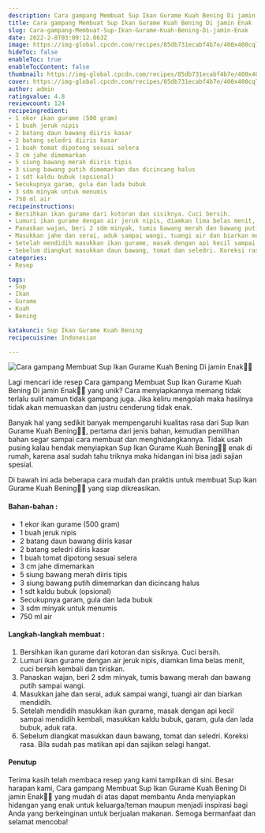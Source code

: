 ```yaml
---
description: Cara gampang Membuat Sup Ikan Gurame Kuah Bening Di jamin Enak"
title: Cara gampang Membuat Sup Ikan Gurame Kuah Bening Di jamin Enak
slug: Cara-gampang-Membuat-Sup-Ikan-Gurame-Kuah-Bening-Di-jamin-Enak
date: 2022-2-8T03:09:12.063Z
image: https://img-global.cpcdn.com/recipes/85db731ecabf4b7e/400x400cq70/photo.jpg
hideToc: false
enableToc: true
enableTocContent: false
thumbnail: https://img-global.cpcdn.com/recipes/85db731ecabf4b7e/400x400cq70/photo.jpg
cover: https://img-global.cpcdn.com/recipes/85db731ecabf4b7e/400x400cq70/photo.jpg
author: admin
ratingvalue: 4.8
reviewcount: 124
recipeingredient:
- 1 ekor ikan gurame (500 gram)
- 1 buah jeruk nipis
- 2 batang daun bawang diiris kasar
- 2 batang seledri diiris kasar
- 1 buah tomat dipotong sesuai selera
- 3 cm jahe dimemarkan
- 5 siung bawang merah diiris tipis
- 3 siung bawang putih dimemarkan dan dicincang halus
- 1 sdt kaldu bubuk (opsional)
- Secukupnya garam, gula dan lada bubuk
- 3 sdm minyak untuk menumis
- 750 ml air
recipeinstructions:
- Bersihkan ikan gurame dari kotoran dan sisiknya. Cuci bersih.
- Lumuri ikan gurame dengan air jeruk nipis, diamkan lima belas menit, cuci bersih kembali dan tiriskan.
- Panaskan wajan, beri 2 sdm minyak, tumis bawang merah dan bawang putih sampai wangi.
- Masukkan jahe dan serai, aduk sampai wangi, tuangi air dan biarkan mendidih.
- Setelah mendidih masukkan ikan gurame, masak dengan api kecil sampai mendidih kembali, masukkan kaldu bubuk, garam, gula dan lada bubuk, aduk rata.
- Sebelum diangkat masukkan daun bawang, tomat dan seledri. Koreksi rasa. Bila sudah pas matikan api dan sajikan selagi hangat.
categories:
- Resep

tags:
- Sup
- Ikan
- Gurame
- Kuah
- Bening

katakunci: Sup Ikan Gurame Kuah Bening
recipecuisine: Indonesian

---
```


![Cara gampang Membuat Sup Ikan Gurame Kuah Bening Di jamin Enak👩‍🍳](https://img-global.cpcdn.com/recipes/85db731ecabf4b7e/400x400cq70/photo.jpg)

Lagi mencari ide resep Cara gampang Membuat Sup Ikan Gurame Kuah Bening Di jamin Enak👩‍🍳 yang unik? Cara menyiapkannya memang tidak terlalu sulit namun tidak gampang juga. Jika keliru mengolah maka hasilnya tidak akan memuaskan dan justru cenderung tidak enak.

Banyak hal yang sedikit banyak mempengaruhi kualitas rasa dari Sup Ikan Gurame Kuah Bening👩‍🍳, pertama dari jenis bahan, kemudian pemilihan bahan segar sampai cara membuat dan menghidangkannya. Tidak usah pusing kalau hendak menyiapkan Sup Ikan Gurame Kuah Bening👩‍🍳 enak di rumah, karena asal sudah tahu triknya maka hidangan ini bisa jadi sajian spesial.

Di bawah ini ada beberapa cara mudah dan praktis untuk membuat Sup Ikan Gurame Kuah Bening👩‍🍳 yang siap dikreasikan.

<!--inarticleads1-->

#### Bahan-bahan :

- 1 ekor ikan gurame (500 gram)
- 1 buah jeruk nipis
- 2 batang daun bawang diiris kasar
- 2 batang seledri diiris kasar
- 1 buah tomat dipotong sesuai selera
- 3 cm jahe dimemarkan
- 5 siung bawang merah diiris tipis
- 3 siung bawang putih dimemarkan dan dicincang halus
- 1 sdt kaldu bubuk (opsional)
- Secukupnya garam, gula dan lada bubuk
- 3 sdm minyak untuk menumis
- 750 ml air

<!--inarticleads2-->

#### Langkah-langkah membuat :

1. Bersihkan ikan gurame dari kotoran dan sisiknya. Cuci bersih.
1. Lumuri ikan gurame dengan air jeruk nipis, diamkan lima belas menit, cuci bersih kembali dan tiriskan.
1. Panaskan wajan, beri 2 sdm minyak, tumis bawang merah dan bawang putih sampai wangi.
1. Masukkan jahe dan serai, aduk sampai wangi, tuangi air dan biarkan mendidih.
1. Setelah mendidih masukkan ikan gurame, masak dengan api kecil sampai mendidih kembali, masukkan kaldu bubuk, garam, gula dan lada bubuk, aduk rata.
1. Sebelum diangkat masukkan daun bawang, tomat dan seledri. Koreksi rasa. Bila sudah pas matikan api dan sajikan selagi hangat.

#### Penutup

Terima kasih telah membaca resep yang kami tampilkan di sini. Besar harapan kami, Cara gampang Membuat Sup Ikan Gurame Kuah Bening Di jamin Enak👩‍🍳 yang mudah di atas dapat membantu Anda menyiapkan hidangan yang enak untuk keluarga/teman maupun menjadi inspirasi bagi Anda yang berkeinginan untuk berjualan makanan. Semoga bermanfaat dan selamat mencoba!